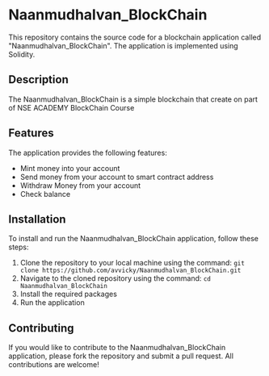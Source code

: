 # Naanmudhalvan_BlockChain

This repository contains the source code for a blockchain application called "Naanmudhalvan_BlockChain". The application is implemented using Solidity.

## Description

The Naanmudhalvan_BlockChain is a simple blockchain that create on part of NSE ACADEMY BlockChain Course

## Features

The application provides the following features:

- Mint money into your account
- Send money from your account to smart contract address 
- Withdraw Money from your account
- Check balance

## Installation

To install and run the Naanmudhalvan_BlockChain application, follow these steps:

1. Clone the repository to your local machine using the command: `git clone https://github.com/avvicky/Naanmudhalvan_BlockChain.git`
2. Navigate to the cloned repository using the command: `cd Naanmudhalvan_BlockChain`
3. Install the required packages
4. Run the application

## Contributing

If you would like to contribute to the Naanmudhalvan_BlockChain application, please fork the repository and submit a pull request. All contributions are welcome!
